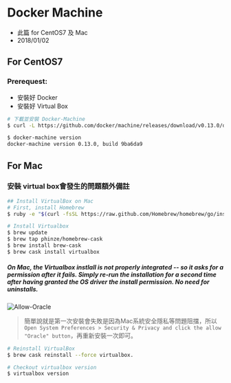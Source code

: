 ﻿# Docker Machine
- 此篇 for CentOS7 及 Mac
- 2018/01/02

## For CentOS7
### Prerequest:
- 安裝好 Docker
- 安裝好 Virtual Box

```sh
# 下載並安裝 Docker-Machine
$ curl -L https://github.com/docker/machine/releases/download/v0.13.0/docker-machine-`uname -s`-`uname -m` >/tmp/docker-machine && chmod +x /tmp/docker-machine && sudo cp /tmp/docker-machine /usr/local/bin/docker-machine

$ docker-machine version
docker-machine version 0.13.0, build 9ba6da9
```

## For Mac
### 安裝 virtual box會發生的問題額外備註
```sh
## Install VirtualBox on Mac
# First, install Homebrew
$ ruby -e "$(curl -fsSL https://raw.github.com/Homebrew/homebrew/go/install)"

# Install Virtualbox
$ brew update
$ brew tap phinze/homebrew-cask
$ brew install brew-cask
$ brew cask install virtualbox
```

##### On Mac, the Virtualbox instlall is not properly integrated -- so it asks for a permission after it fails. Simply re-run the installation for a second time after having granted the OS driver the install permission. No need for uninstalls.

![Allow-Oracle](https://user-images.githubusercontent.com/1438457/31966122-81e98806-b8be-11e7-947e-388d5cf13095.png)
> 簡單說就是第一次安裝會失敗是因為Mac系統安全隱私等問題阻擋，所以`Open System Preferences > Security & Privacy and click the allow "Oracle" button`，再重新安裝一次即可。
```sh
# Reinstall VirtualBox
$ brew cask reinstall --force virtualbox.

# Checkout virtualbox version
$ virtualbox version
```
